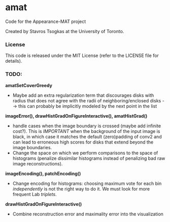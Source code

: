 # amat
Code for the Appearance-MAT project

Created by Stavros Tsogkas at the University of Toronto.

### License

This code is released under the MIT License (refer to the LICENSE file for details).

### TODO:
**amatSetCoverGreedy**
- Maybe add an extra regularization term that discourages disks with radius that does not agree with the radii of neighboring/enclosed disks --> this can probably be implicitly modeled by the next point in the list

**imageError(), drawHistGradOnFigureInteractive(), amatHistGrad()**
- handle cases when the image boundary is crossed (maybe add infinite cost?). This is _IMPORTANT_ when the background of the input image is black, in which case it matches the default (zero)padding of conv2 and can lead to erroneous high scores for disks that extend beyond the image boundaries.
- Change the space on which we perform comparisons to the space of histograms (penalize dissimilar histograms instead of penalizing bad raw image reconstructions).

**imageEncoding(), patchEncoding()**
- Change encoding for histograms: choosing maximum vote for each bin _independently_ is not the right way to do it. We must look for more frequent Lab _triplets_.

**drawHistGradOnFigureInteractive()**
- Combine reconstruction error and maximality error into the visualization
